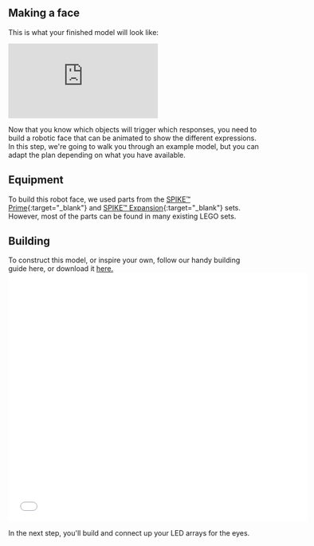 ## Making a face

This is what your finished model will look like:

<iframe class="responsive-embed__iframe" src="https://sketchfab.com/models/d0e78282ad3c4436a2ac7a5326983d8b/embed?autospin=0.2&amp;autostart=1" frameborder="0" allowvr allowfullscreen mozallowfullscreen="true" webkitallowfullscreen="true"></iframe>

Now that you know which objects will trigger which responses, you need to build a robotic face that can be animated to show the different expressions. In this step, we're going to walk you through an example model, but you can adapt the plan depending on what you have available.

## Equipment 
To build this robot face, we used parts from the [SPIKE™ Prime](https://education.lego.com/en-gb/product/spike-prime){:target="_blank"} and [SPIKE™ Expansion](https://education.lego.com/en-gb/products/lego-education-spike-prime-expansion-set/45680){:target="_blank"} sets. However, most of the parts can be found in many existing LEGO sets.

## Building
To construct this model, or inspire your own, follow our handy building guide here, or download it [here.](images/robot_face.pdf)
<embed src="images/robot_face.pdf" width="600" height="500" alt="pdf" pluginspage="http://www.adobe.com/products/acrobat/readstep2.html">

In the next step, you'll build and connect up your LED arrays for the eyes.

